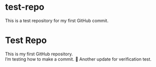 # test-repo
This is a test repository for my first GitHub commit.
# Test Repo

This is my first GitHub repository.  
I’m testing how to make a commit. 🚀
Another update for verification test.

